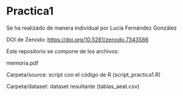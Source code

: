 # Practica1

Se ha realizado de manera individual por Lucía Fernández González

DOI de Zenodo: https://doi.org/10.5281/zenodo.7343586


Este repositorio se compone de los archivos:

memoria.pdf

Carpeta/source: script con el código de R (script_practica1.R)

Carpeta/dataset: dataset resultante (tablas_aeat.csv)
